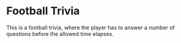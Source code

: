 #  Football Trivia

This is a football trivia, where the player has to answer a number of questions before the allowed time elapses.
    
